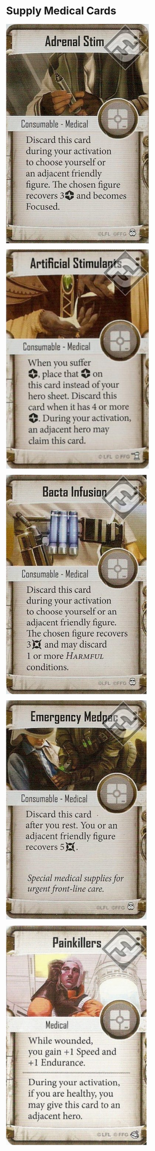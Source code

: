 # Supply Medical Cards

![](images/supply_medical/AdrenalStim.jpg)

![](images/supply_medical/ArtificialStimulants.jpg)

![](images/supply_medical/BactaInfusion.jpg)

![](images/supply_medical/EmergencyMedpack.jpg)

![](images/supply_medical/Painkillers.jpg)